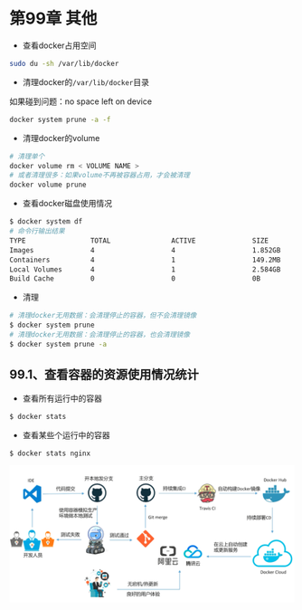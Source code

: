 # 第99章 其他

- 查看docker占用空间

```bash
sudo du -sh /var/lib/docker
```

- 清理docker的`/var/lib/docker`目录

如果碰到问题：no space left on device

```bash
docker system prune -a -f
```

- 清理docker的volume

```bash
# 清理单个
docker volume rm < VOLUME NAME >
# 或者清理很多：如果volume不再被容器占用，才会被清理
docker volume prune
```

- 查看docker磁盘使用情况

```bash
$ docker system df
# 命令行输出结果
TYPE                TOTAL               ACTIVE              SIZE                RECLAIMABLE
Images              4                   4                   1.852GB             0B (0%)
Containers          4                   1                   149.2MB             149.2MB (99%)
Local Volumes       4                   1                   2.584GB             758MB (29%)
Build Cache         0                   0                   0B                  0B
```

- 清理

```bash
# 清理docker无用数据：会清理停止的容器，但不会清理镜像
$ docker system prune
# 清理docker无用数据：会清理停止的容器，也会清理镜像
$ docker system prune -a
```

## 99.1、查看容器的资源使用情况统计

- 查看所有运行中的容器

```bash
$ docker stats 
```

- 查看某些个运行中的容器

```bash
$ docker stats nginx
```



![image-20220317230903156](images/image-20220317230903156.png)